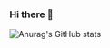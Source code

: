 ### Hi there 👋

![Anurag's GitHub stats](https://github-readme-stats.vercel.app/api?username=anuraghazra&theme=dark&show_icons=true)

<!--
**LuMoSiH/LuMoSiH** is a ✨ _special_ ✨ repository because its `README.md` (this file) appears on your GitHub profile.

Here are some ideas to get you started:

- 🔭 I’m currently working on ...
- 🌱 I’m currently learning ...
- 👯 I’m looking to collaborate on ...
- 🤔 I’m looking for help with ...
- 💬 Ask me about ...
- 📫 How to reach me: ...
- 😄 Pronouns: ...
- ⚡ Fun fact: ...
-->
